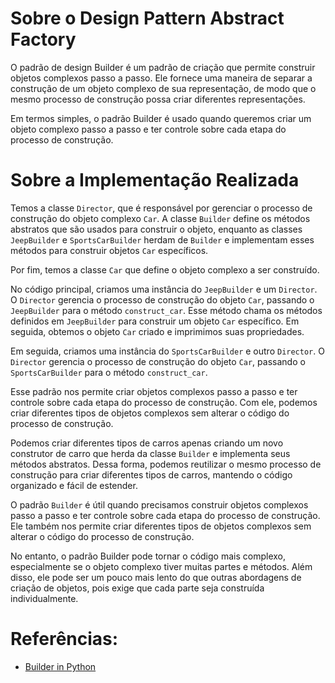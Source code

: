 # Sobre o Design Pattern Abstract Factory
O padrão de design Builder é um padrão de criação que permite construir 
objetos complexos passo a passo. Ele fornece uma maneira de separar a 
construção de um objeto complexo de sua representação, de modo que o 
mesmo processo de construção possa criar diferentes representações.

Em termos simples, o padrão Builder é usado quando queremos criar 
um objeto complexo passo a passo e ter controle sobre cada etapa do 
processo de construção.


# Sobre a Implementação Realizada

Temos a classe `Director`, que é responsável por gerenciar o
processo de construção do objeto complexo `Car`. A classe `Builder` define 
os métodos abstratos que são usados para construir o objeto, enquanto 
as classes `JeepBuilder` e `SportsCarBuilder` herdam de `Builder` e implementam 
esses métodos para construir objetos `Car` específicos.

Por fim, temos a classe `Car` que define o objeto complexo a ser construído.

No código principal, criamos uma instância do `JeepBuilder` e um 
`Director`. O `Director` gerencia o processo de construção do objeto 
`Car`, passando o `JeepBuilder` para o método `construct_car`. 
Esse método chama os métodos definidos em `JeepBuilder` para 
construir um objeto `Car` específico. Em seguida, obtemos o 
objeto `Car` criado e imprimimos suas propriedades.

Em seguida, criamos uma instância do `SportsCarBuilder` e outro 
`Director`. O `Director` gerencia o processo de construção do 
objeto `Car`, passando o `SportsCarBuilder` para o método `construct_car`.


Esse padrão nos permite criar objetos complexos passo a passo e ter 
controle sobre cada etapa do processo de construção. Com ele, podemos 
criar diferentes tipos de objetos complexos sem alterar o código do
processo de construção.

Podemos criar diferentes tipos de carros apenas criando um novo 
construtor de carro que herda da classe `Builder` e implementa 
seus métodos abstratos. Dessa forma, podemos reutilizar o 
mesmo processo de construção para criar diferentes tipos de 
carros, mantendo o código organizado e fácil de estender.

O padrão `Builder` é útil quando precisamos construir objetos 
complexos passo a passo e ter controle sobre cada etapa do processo 
de construção. Ele também nos permite criar diferentes tipos de 
objetos complexos sem alterar o código do processo de construção.

No entanto, o padrão Builder pode tornar o código mais complexo,
especialmente se o objeto complexo tiver muitas partes e métodos. 
Além disso, ele pode ser um pouco mais lento do que outras abordagens 
de criação de objetos, pois exige que cada parte seja construída 
individualmente.


# Referências:
- [Builder in Python](https://refactoring.guru/design-patterns/builder/python/example)